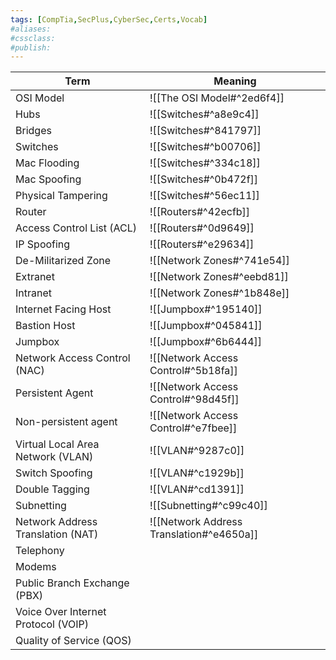 ```yaml
---
tags: [CompTia,SecPlus,CyberSec,Certs,Vocab]
#aliases:
#cssclass:
#publish:
---
```


| Term                                | Meaning                                  |
| ----------------------------------- | ---------------------------------------- |
| OSI Model                           | ![[The OSI Model#^2ed6f4]]               |
| Hubs                                | ![[Switches#^a8e9c4]]                    |
| Bridges                             | ![[Switches#^841797]]                    |
| Switches                            | ![[Switches#^b00706]]                    |
| Mac Flooding                        | ![[Switches#^334c18]]                    |
| Mac Spoofing                        | ![[Switches#^0b472f]]                    |
| Physical Tampering                  | ![[Switches#^56ec11]]                    |
| Router                              | ![[Routers#^42ecfb]]                     |
| Access Control List (ACL)           | ![[Routers#^0d9649]]                     |
| IP Spoofing                         | ![[Routers#^e29634]]                     |
| De-Militarized Zone                 | ![[Network Zones#^741e54]]               |
| Extranet                            | ![[Network Zones#^eebd81]]               |
| Intranet                            | ![[Network Zones#^1b848e]]               |
| Internet Facing Host                | ![[Jumpbox#^195140]]                     |
| Bastion Host                        | ![[Jumpbox#^045841]]                     |
| Jumpbox                             | ![[Jumpbox#^6b6444]]                     |
| Network Access Control (NAC)        | ![[Network Access Control#^5b18fa]]      |
| Persistent Agent                    | ![[Network Access Control#^98d45f]]      |
| Non-persistent agent                | ![[Network Access Control#^e7fbee]]      |
| Virtual Local Area Network (VLAN)   | ![[VLAN#^9287c0]]                        |
| Switch Spoofing                     | ![[VLAN#^c1929b]]                        |
| Double Tagging                      | ![[VLAN#^cd1391]]                        |
| Subnetting                          | ![[Subnetting#^c99c40]]                  |
| Network Address Translation (NAT)   | ![[Network Address Translation#^e4650a]] |
| Telephony                           |                                          |
| Modems                              |                                          |
| Public Branch Exchange (PBX)        |                                          |
| Voice Over Internet Protocol (VOIP) |                                          |
| Quality of Service (QOS)            |                                          |
